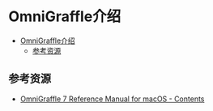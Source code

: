 # OmniGraffle介绍

<!--ts-->
* [OmniGraffle介绍](#omnigraffle介绍)
   * [参考资源](#参考资源)

<!-- Created by https://github.com/ekalinin/github-markdown-toc -->
<!-- Added by: runner, at: Fri Jul 15 07:44:42 UTC 2022 -->

<!--te-->

## 参考资源
- [OmniGraffle 7 Reference Manual for macOS - Contents](https://support.omnigroup.com/documentation/omnigraffle/mac/7.19/en/)